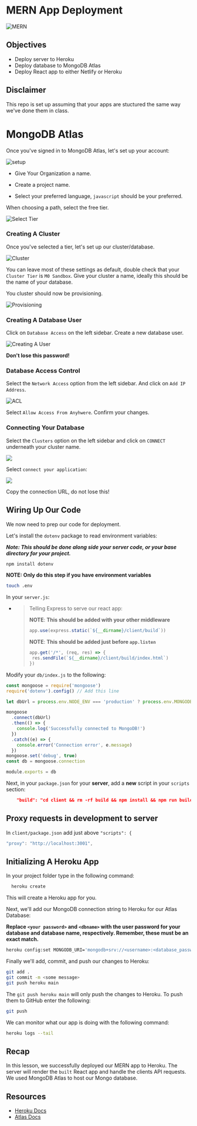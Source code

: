 # MERN App Deployment

![MERN](https://i.morioh.com/139b757e13.png)

## Objectives

- Deploy server to Heroku
- Deploy database to MongoDB Atlas
- Deploy React app to either Netlify or Heroku

## Disclaimer

This repo is set up assuming that your apps are stuctured the same way we've done them in class.

# MongoDB Atlas

Once you've signed in to MongoDB Atlas, let's set up your account:

![setup](images/account-setup.png)

- Give Your Organization a name.

- Create a project name.

- Select your preferred language, `javascript` should be your preferred.

When choosing a path, select the free tier.

![Select Tier](images/tier.png)

### Creating A Cluster

Once you've selected a tier, let's set up our cluster/database.

![Cluster](images/create-cluster.png)

You can leave most of these settings as default, double check that your `Cluster Tier` is `M0 Sandbox`. Give your cluster a name, ideally this should be the name of your database.

You cluster should now be provisioning.

![Provisioning](images/cluster-provisioning.png)

### Creating A Database User

Click on `Database Access` on the left sidebar. Create a new database user.

![Creating A User](images/auth-db.png)

**Don't lose this password!**

### Database Access Control

Select the `Network Access` option from the left sidebar. And click on `Add IP Address`.

![ACL](images/acl.png)

Select `Allow Access From Anyhwere`. Confirm your changes.

### Connecting Your Database

Select the `Clusters` option on the left sidebar and click on `CONNECT` underneath your cluster name.

![](images/db-connect.png)

Select `connect your application`:

![](images/connection-url.png)

Copy the connection URL, do not lose this!

## Wiring Up Our Code

We now need to prep our code for deployment.

Let's install the `dotenv` package to read environment variables:

**_Note: This should be done along side your server code, or your base directory for your project._**

```sh
npm install dotenv
```
**NOTE: Only do this step if you have environment variables**

```sh
touch .env
```

In your `server.js`:


- > Telling Express to serve our react app:
  >
  > **NOTE**: **This should be added with your other middleware**
  >
  > ```js
  > app.use(express.static(`${__dirname}/client/build`))
  > ```
  >**NOTE**: **This should be added just before `app.listen`**
  > ```js
  >app.get('/*', (req, res) => {
  >  res.sendFile(`${__dirname}/client/build/index.html`)
  >})
  

Modify your `db/index.js` to the following:

```js
const mongoose = require('mongoose')
require('dotenv').config() // Add this line

let dbUrl = process.env.NODE_ENV === 'production' ? process.env.MONGODB_URI : 'mongodb://127.0.0.1:27017/<database_name>'

mongoose
  .connect(dbUrl)
  .then(() => {
    console.log('Successfully connected to MongoDB!')
  })
  .catch((e) => {
    console.error('Connection error', e.message)
  })
mongoose.set('debug', true)
const db = mongoose.connection

module.exports = db
```
Next, in your `package.json` for your **server**, add a **new** script in your `scripts` section:

```json
    "build": "cd client && rm -rf build && npm install && npm run build"
```

## Proxy requests in development to server

In `client/package.json` add just above `"scripts": {`

```js
"proxy": "http://localhost:3001",
```

## Initializing A Heroku App

In your project folder type in the following command:

```sh
  heroku create
```

This will create a Heroku app for you.

Next, we'll add our MongoDB connection string to Heroku for our Atlas Database:

**Replace `<your password>` and `<dbname>` with the user password for your database and database name, respectively. Remember, these must be an exact match.**

```sh
heroku config:set MONGODB_URI='mongodb+srv://<username>:<database_password>@<cluster>.i57hr.mongodb.net/<database_name>?retryWrites=true&w=majority'
```

Finally we'll add, commit, and push our changes to Heroku:

```sh
git add .
git commit -m <some message>
git push heroku main
```

The `git push heroku main` will only push the changes to Heroku. To push them to GitHub enter the following:

```sh
git push
```

We can monitor what our app is doing with the following command:

```sh
heroku logs --tail
```

## Recap

In this lesson, we successfully deployed our MERN app to Heroku. The server will render the `built` React app and handle the clients API requests.
We used MongoDB Atlas to host our Mongo database.

## Resources

- [Heroku Docs](https://devcenter.heroku.com/categories/heroku-architecture)
- [Atlas Docs](https://docs.mongodb.com/)
